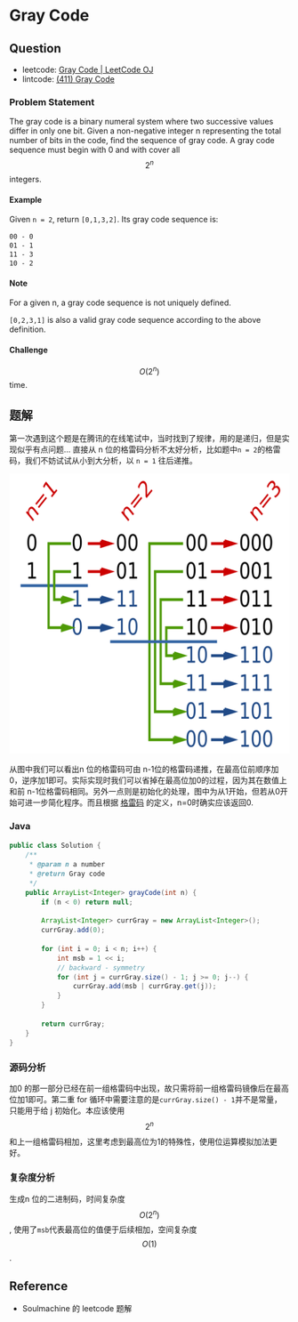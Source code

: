 # Gray Code

## Question

- leetcode: [Gray Code | LeetCode OJ](https://leetcode.com/problems/gray-code/)
- lintcode: [(411) Gray Code](http://www.lintcode.com/en/problem/gray-code/)

### Problem Statement

The gray code is a binary numeral system where two successive values differ in only one bit.
Given a non-negative integer n representing the total number of bits in the code, find the sequence of gray code. A gray code sequence must begin with 0 and with cover all $$2^n$$ integers.

#### Example

Given `n = 2`, return `[0,1,3,2]`. Its gray code sequence is:

```
00 - 0
01 - 1
11 - 3
10 - 2
```

#### Note

For a given n, a gray code sequence is not uniquely defined.

`[0,2,3,1]` is also a valid gray code sequence according to the above definition.

#### Challenge

$$O(2^n)$$ time.

## 题解

第一次遇到这个题是在腾讯的在线笔试中，当时找到了规律，用的是递归，但是实现似乎有点问题... 直接从 n 位的格雷码分析不太好分析，比如题中`n = 2`的格雷码，我们不妨试试从小到大分析，以 `n = 1` 往后递推。

![Gray Code](../images/Binary-reflected_Gray_code_construction.png)

从图中我们可以看出n 位的格雷码可由 n-1位的格雷码递推，在最高位前顺序加0，逆序加1即可。实际实现时我们可以省掉在最高位加0的过程，因为其在数值上和前 n-1位格雷码相同。另外一点则是初始化的处理，图中为从1开始，但若从0开始可进一步简化程序。而且根据 [格雷码](https://zh.wikipedia.org/wiki/%E6%A0%BC%E9%9B%B7%E7%A0%81) 的定义，n=0时确实应该返回0.

### Java

```java
public class Solution {
    /**
     * @param n a number
     * @return Gray code
     */
    public ArrayList<Integer> grayCode(int n) {
        if (n < 0) return null;

        ArrayList<Integer> currGray = new ArrayList<Integer>();
        currGray.add(0);

        for (int i = 0; i < n; i++) {
            int msb = 1 << i;
            // backward - symmetry
            for (int j = currGray.size() - 1; j >= 0; j--) {
                currGray.add(msb | currGray.get(j));
            }
        }

        return currGray;
    }
}
```

### 源码分析

加0 的那一部分已经在前一组格雷码中出现，故只需将前一组格雷码镜像后在最高位加1即可。第二重 for 循环中需要注意的是`currGray.size() - 1`并不是常量，只能用于给 j 初始化。本应该使用 $$2^n$$ 和上一组格雷码相加，这里考虑到最高位为1的特殊性，使用位运算模拟加法更好。

### 复杂度分析

生成n 位的二进制码，时间复杂度 $$O(2^n)$$, 使用了`msb`代表最高位的值便于后续相加，空间复杂度 $$O(1)$$.

## Reference

- Soulmachine 的 leetcode 题解
